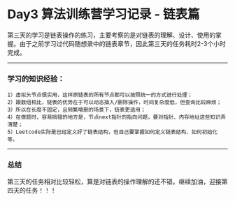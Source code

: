 
# Day3 算法训练营学习记录 - 链表篇

第三天的学习是链表操作的练习，主要考察的是对链表的理解、设计、使用的掌握。由于之前学习过代码随想录中的链表章节，因此第三天的任务耗时2-3个小时完成。

---


### 学习的知识经验：
    1）虚拟头节点很实用，这样原链表的所有节点都可以按照统一的方式进行处理；
    2）跟数组相比，链表的优势在于可以动态插入/删除操作，时间复杂度低，但查询比较麻烦；
    3）所以在长度不固定，且频繁增删的场景下，链表更适用；
    4）在做题时，容易搞错的地方是，节点next指针的指向问题，要对指针、内存地址这些知识弄清楚；
    5）Leetcode实际是已经定义好了链表结构，但自己要掌握如何定义链表结构、如何初始化等。
---

### 总结
第三天的任务相对比较轻松，算是对链表的操作理解的还不错。继续加油，迎接第四天的任务！！！